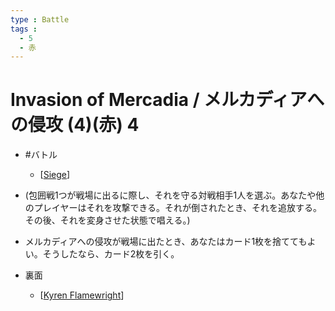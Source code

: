 ```yaml
---
type : Battle
tags : 
  - 5
  - 赤
---
```


# Invasion of Mercadia / メルカディアへの侵攻 (4)(赤) 4

* #バトル
  * [[Siege]]

* (包囲戦1つが戦場に出るに際し、それを守る対戦相手1人を選ぶ。あなたや他のプレイヤーはそれを攻撃できる。それが倒されたとき、それを追放する。その後、それを変身させた状態で唱える。)
* メルカディアへの侵攻が戦場に出たとき、あなたはカード1枚を捨ててもよい。そうしたなら、カード2枚を引く。

* 裏面
  * [[Kyren Flamewright]]


[//begin]: # "Autogenerated link references for markdown compatibility"
[Siege]: ../KeywordAbilities/Siege.md "Siege / 包囲戦"
[Kyren Flamewright]: <../Creatures/Kyren Flamewright.md> "Kyren Flamewright / カイレンの火炎職人 3/3"
[//end]: # "Autogenerated link references"
